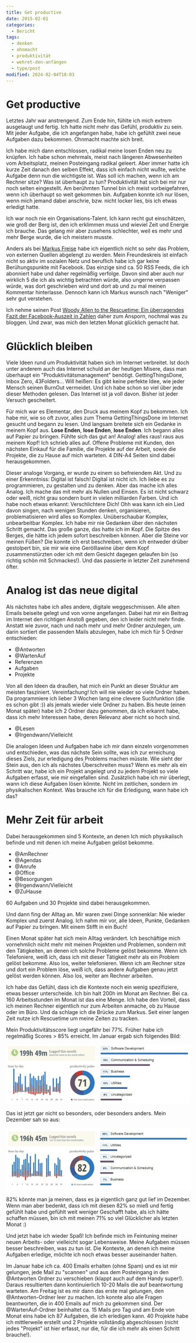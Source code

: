 ```yaml
---
title: Get productive
date: 2015-02-01
categories:
  - Bericht
tags:
  - denken
  - ohnmacht
  - produktivität
  - wehret-den-anfängen
  - type/post
modified: 2024-02-04T18:03
---
```


# Get productive

Letztes Jahr war anstrengend. Zum Ende hin, fühlte ich mich extrem ausgelaugt und fertig. Ich hatte nicht mehr das Gefühl, produktiv zu sein. Mit jeder Aufgabe, die ich angefangen habe, habe ich gefühlt zwei neue Aufgaben dazu bekommen. Ohnmacht machte sich breit.

Ich habe mich dann entschlossen, radikal meine losen Enden neu zu knüpfen. Ich habe schon mehrmals, meist nach längeren Abwesenheiten vom Arbeitsplatz, meinen Posteingang radikal geleert. Aber immer hatte ich kurze Zeit danach den selben Effekt, dass ich einfach nicht wußte, welche Aufgabe denn nun die wichtigste ist. Was soll ich machen, wenn ich am Rechner sitze? Was ist überhaupt zu tun? Produktivität hat sich bei mir nur noch selten eingestellt. Am berühmten Tunnel bin ich meist vorbeigefahren, wenn ich überhaupt so weit gekommen bin. Aufgaben konnte ich nur lösen, wenn mich jemand dabei anschrie, bzw. nicht locker lies, bis ich etwas erledigt hatte.

Ich war noch nie ein Organisations-Talent. Ich kann recht gut einschätzen, wie groß der Berg ist, den ich erklimmen muss und wieviel Zeit und Energie ich brauche. Das gelang mir aber zusehens schlechter, weil es mehr und mehr Berge wurde, die ich meistern musste.

Anders als bei [Markus Freise](http://www.markus-freise.de/2015/01/18/facebook-zigaretten-und-die-unendlichkeit-der-stadtbibliothek/) habe ich eigentlich nicht so sehr das Problem, von externen Quellen abgelengt zu werden. Mein Freundeskreis ist einfach nicht so aktiv im sozialen Netz und beruflich habe ich gar keine Berühungspunkte mit Facebook. Das einzige sind ca. 50 RSS Feeds, die ich abonniert habe und daher regelmäßig verfolge. Davon sind aber auch nur wirklich 5 die ich als wichtig betrachten würde, also ungerne verpassen würde, was dort geschrieben wird und dort ab und zu mal meinen Kommentar hinterlasse. Dennoch kann ich Markus wunsch nach "Weniger" sehr gut verstehen.

Ich nehme seinen Post [Woody Allen to the Rescuetime: Ein überragendes Fazit der Facebook-Auszeit in Zahlen](http://www.markus-freise.de/2015/01/31/woody-allen-to-the-rescuetime-ein-ueberragendes-fazit-der-facebook-auszeit-in-zahlen/) daher zum Ansporn, nochmal was zu bloggen. Und zwar, was mich den letzten Monat glücklich gemacht hat.

# Glücklich bleiben

Viele Ideen rund um Produktivität haben sich im Internet verbreitet. Ist doch unter anderem auch das Internet schuld an der heutigen Misere, dass man überhaupt ein "Produktivitätsmanagement" benötigt. GettingThingsDone, Inbox Zero, 43Folders... Will heißen: Es gibt keine perfekte Idee, wie jeder Mensch seinen BurnOut vermeidet. Und ich habe schon so viel über jede dieser Methoden gelesen. Das Internet ist ja voll davon. Bisher ist jeder Versuch gescheitert.

Für mich war es Elementar, den Druck aus meinem Kopf zu bekommen. Ich habe mir, wie so oft zuvor, alles zum Thema GettingThingsDone im Internet gesucht und begann zu lesen. Und langsam breitete sich ein Gedanke in meinem Kopf aus. **Lose Enden**, **lose Enden**, **lose Enden**. Ich begann alles auf Papier zu bringen. Fühlte sich das gut an! Analog! alles raus! raus aus meinem Kopf! Ich schrieb alles auf. Offene Probleme mit Kunden, den nächsten Einkauf für die Familie, die Projekte auf der Arbeit, sowie die Projekte, die zu Hause auf mich warteten. 4 DIN-A4 Seiten sind dabei herausgekommen.

Dieser analoge Vorgang, er wurde zu einem so befreiendem Akt. Und zu einer Erkenntniss: Digital ist falsch! Digital ist nicht ich. Ich liebe es zu programmieren, zu gestalten und zu denken. Aber das mache ich alles Analog. Ich mache das mit mehr als Nullen und Einsen. Es ist nicht schwarz oder weiß, nicht grau sondern bunt in vielen milliarden Farben. Und ich habe noch etwas erkannt: Verschlichtere Dich! Ohh was kann ich ein Lied davon singen, nach wenigen Stunden denken, organisieren, problematisieren wird alles so Komplex. Unüberschaubar Komplex, unbearbeitbar Komplex. Ich habe mir nie Gedanken über den nächsten Schritt gemacht. Das große ganze, das hatte ich im Kopf. Die Spitze des Berges, die hätte ich jedem sofort beschreiben können. Aber die Steine vor meinen Füßen? Die konnte ich erst beschreiben, wenn ich entweder drüber gestolpert bin, sie mir wie eine Gerölllawine über dem Kopf zusammenstürzten oder ich mit dem Gesicht dagegen gelaufen bin (so richtig schön mit Schmackes!). Und das passierte in letzter Zeit zunehmend öfter.

# Analog ist das neue digital

Als nächstes habe ich alles andere, digitale weggeschmissen. Alle alten Emails beiseite gelegt und von vorne angefangen. Dabei hat mir ein Beitrag im Internet den richtigen Anstoß gegeben, den ich leider nicht mehr finde. Anstatt wie zuvor, nach und nach mehr und mehr Ordner anzulegen, um darin sortiert die passenden Mails abzulegen, habe ich mich für 5 Ordner entschieden:

* @Antworten
* @WartenAuf
* Referenzen
* Aufgaben
* Projekte

Von all den Ideen da draußen, hat mich ein Punkt an dieser Struktur am meisten fasziniert. Vereinfachung! Ich will nie wieder so viele Ordner haben. Da programmiere ich lieber 3 Wochen lang eine clevere Suchfunktion (die es schon gibt :)) als jemals wieder viele Ordner zu haben. Bis heute (einen Monat später) habe ich 2 Ordner dazu genommen, da ich erkannt habe, dass ich mehr Interessen habe, deren Relevanz aber nicht so hoch sind.

* @Lesen
* @Irgendwann/Vielleicht

Die analogen Ideen und Aufgaben habe ich mir dann einzeln vorgenommen und entschieden, was das nächste Sein sollte, was ich zur erreichung dieses Ziels, zur erledigung des Problems machen müsste. Wie sieht der Stein aus, den ich als nächstes Überschreiten muss? Wenn es mehr als ein Schritt war, habe ich ein Projekt angelegt und zu jedem Projekt so viele Aufgaben erfasst, wie mir eingefallen sind. Zusätzlich habe ich mir überlegt, wann ich diese Aufgaben lösen könnte. Nicht im zeitlichen, sondern im physikalischen Kontext. Was brauche ich für die Erledigung, wann habe ich das?

# Mehr Zeit für arbeit

Dabei herausgekommen sind 5 Kontexte, an denen Ich mich physikalisch befinde und mit denen ich meine Aufgaben gelöst bekomme.

* @AmRechner
* @Agendas
* @Anrufe
* @Office
* @Besorgungen
* @Irgendwann/Vielleicht
* @ZuHause

60 Aufgaben und 30 Projekte sind dabei herausgekommen.

Und dann fing der Alltag an. Mir waren zwei Dinge sonnenklar: Nie wieder Komplex und zuerst Analog. Ich nahm mir vor, alle Ideen, Punkte, Gedanken auf Papier zu bringen. Mit einem Stifft in ein Buch!

Einen Monat später hat sich mein Alltag verändert. Ich beschäftige mich vornehmlich nicht mehr mit meinen Projekten und Problemen, sondern mit den Tätigkeiten, an denen ich solche Probleme gelöst bekomme. Wenn ich Telefoniere, weiß ich, dass ich mit dieser Tätigkeit mehr als ein Problem gelöst bekomme. Also los, weiter telefonieren. Wenn ich am Rechner sitze und dort ein Problem löse, weiß ich, dass andere Aufgaben genau jetzt gelöst werden können. Also los, weiter am Rechner arbeiten.

Ich habe das Gefühl, dass ich die Kontexte noch ein wenig spezifiziere, etwas besser unterscheide. Ich bin halt 200h im Monat am Rechner. Bei ca. 160 Arbeitsstunden im Monat ist das eine Menge. Ich habe den Vorteil, dass ich meinen Rechner eigentlich nur zum Arbeiten anmache, ob zu Hause oder im Büro. Und da schlage ich die Brücke zum Markus. Seit einer langen Zeit nutze ich Rescuetime um meine Zeiten zu tracken.

Mein Produktivitätsscore liegt ungefähr bei 77%. Früher habe ich regelmäßig Scores > 85% erreicht. Im Januar ergab sich folgendes Bild:

![](images/rescuetime_2015_01.jpg)

Das ist jetzt gar nicht so besonders, oder besonders anders. Mein Dezember sah so aus:

![](images/rescuetime_2014_12-1024x343.jpg)

82% könnte man ja meinen, dass es ja eigentlich ganz gut lief im Dezember. Wenn man aber bedenkt, dass ich mit diesen 82% so mieß und fertig gefühlt habe und gefühlt weit weniger Geschafft habe, als ich hätte schaffen müssen, bin ich mit meinen 71% so viel Glücklicher als letzten Monat :)

Und jetzt habe ich wieder Spaß! Ich befinde mich im Feintuning meiner neuen Arbeits- oder vielleicht sogar Lebensweise. Meine Aufgaben müssen besser beschreiben, was zu tun ist. Die Kontexte, an denen ich meine Aufgaben erledige, möchte ich noch etwas besser auseinander halten.

Im Januar habe ich ca. 400 Emails erhalten (ohne Spam) und es ist mir gelungen, jede Mail zu "scannen" und aus dem Posteingang in den @Antworten Ordner zu verschieben (klappt auch auf dem Handy super!). Daraus resultierten dann kontinuierlich 10-20 Mails die auf beantwortung warteten. Am Freitag ist es mir dann das erste mal gelungen, den @Antworten-Ordner leer zu machen. Ich konnte also alle Fragen beantworten, die in 400 Emails auf mich zu gekommen sind. Der @WartenAuf-Ordner beinhaltet ca. 15 Mails pro Tag und am Ende von Monat eins habe ich 87 Aufgaben, die ich erledigen kann. 40 Projekte habe ich mittlerweile erstellt und 2 Projekte vollständig abgeschlossen (nicht jedes "Projekt" ist hier erfasst, nur die, für die ich mehr als einen Schritt brauche!).
